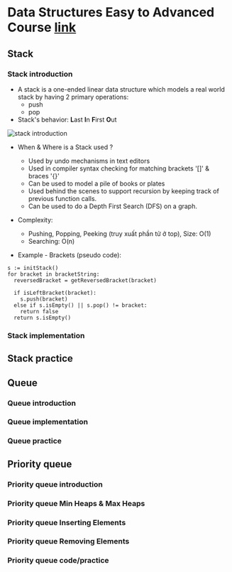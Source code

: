 # Data Structures Easy to Advanced Course [link](https://www.youtube.com/watch?v=RBSGKlAvoiM&t=2503s&ab_channel=freeCodeCamp.org)


## Stack

### Stack introduction

+ A stack is a one-ended linear data structure which models a real world stack by having 2 primary operations:
  + push
  + pop
+ Stack's behavior: **L**ast **I**n **F**irst **O**ut

![stack introduction](./figures/stack_introduction.PNG)


+ When & Where is a Stack used ?
  + Used by undo mechanisms in text editors
  + Used in compiler syntax checking for matching brackets '[]' & braces '{}' 
  + Can be used to model a pile of books or plates
  + Used behind the scenes to support recursion by keeping track of previous function calls.
  + Can be used to do a Depth First Search (DFS) on a graph.

+ Complexity:
  + Pushing, Popping, Peeking (truy xuất phần tử ở top), Size: O(1)
  + Searching: O(n)

+ Example - Brackets (pseudo code): 

```
s := initStack()
for bracket in bracketString:
  reversedBracket = getReversedBracket(bracket)
  
  if isLeftBracket(bracket):
    s.push(bracket)
  else if s.isEmpty() || s.pop() != bracket:
    return false
  return s.isEmpty() 
```
  

### Stack implementation

## Stack practice


## Queue 

### Queue introduction

### Queue implementation

### Queue practice 


## Priority queue

### Priority queue introduction

### Priority queue Min Heaps & Max Heaps

### Priority queue Inserting Elements

### Priority queue Removing Elements

### Priority queue code/practice

